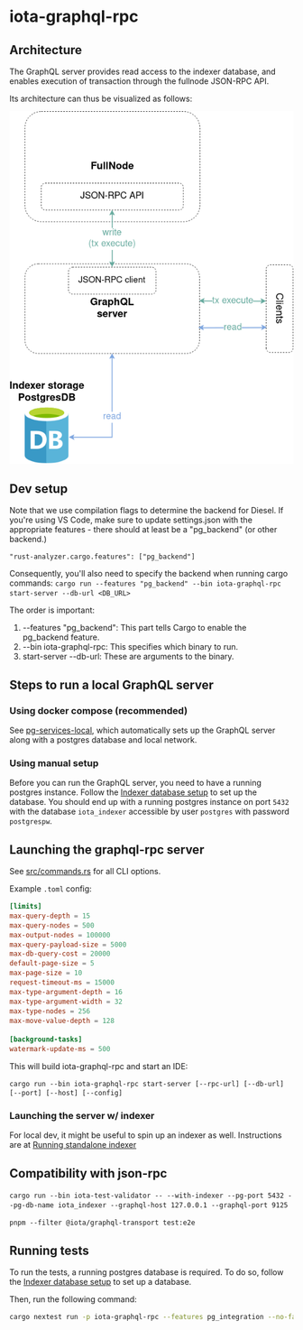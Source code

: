 # iota-graphql-rpc

## Architecture

The GraphQL server provides read access to the indexer database, and enables
execution of transaction through the fullnode JSON-RPC API.

Its architecture can thus be visualized as follows:

![GraphQL server architecture](./graphql-rpc-arch.png)

## Dev setup

Note that we use compilation flags to determine the backend for Diesel. If you're using VS Code, make sure to update settings.json with the appropriate features - there should at least be a "pg_backend" (or other backend.)

```
"rust-analyzer.cargo.features": ["pg_backend"]
```

Consequently, you'll also need to specify the backend when running cargo commands:
`cargo run --features "pg_backend" --bin iota-graphql-rpc start-server --db-url <DB_URL>`

The order is important:

1. --features "pg_backend": This part tells Cargo to enable the pg_backend feature.
2. --bin iota-graphql-rpc: This specifies which binary to run.
3. start-server --db-url: These are arguments to the binary.

## Steps to run a local GraphQL server

### Using docker compose (recommended)

See [pg-services-local](../../docker/pg-services-local/README.md), which automatically sets up the GraphQL server along with a postgres database and local network.

### Using manual setup

Before you can run the GraphQL server, you need to have a running postgres instance.
Follow the [Indexer database setup](../iota-indexer/README.md#database-setup) to set up the database.
You should end up with a running postgres instance on port `5432` with the database `iota_indexer` accessible by user `postgres` with password `postgrespw`.

## Launching the graphql-rpc server

See [src/commands.rs](src/commands.rs) for all CLI options.

Example `.toml` config:

```toml
[limits]
max-query-depth = 15
max-query-nodes = 500
max-output-nodes = 100000
max-query-payload-size = 5000
max-db-query-cost = 20000
default-page-size = 5
max-page-size = 10
request-timeout-ms = 15000
max-type-argument-depth = 16
max-type-argument-width = 32
max-type-nodes = 256
max-move-value-depth = 128

[background-tasks]
watermark-update-ms = 500
```

This will build iota-graphql-rpc and start an IDE:

```
cargo run --bin iota-graphql-rpc start-server [--rpc-url] [--db-url] [--port] [--host] [--config]
```

### Launching the server w/ indexer

For local dev, it might be useful to spin up an indexer as well. Instructions are at [Running standalone indexer](../iota-indexer/README.md#indexer-setup)

## Compatibility with json-rpc

`cargo run --bin iota-test-validator -- --with-indexer --pg-port 5432 --pg-db-name iota_indexer --graphql-host 127.0.0.1 --graphql-port 9125`

`pnpm --filter @iota/graphql-transport test:e2e`

## Running tests

To run the tests, a running postgres database is required.
To do so, follow the [Indexer database setup](../iota-indexer/README.md#database-setup) to set up a database.

Then, run the following command:

```sh
cargo nextest run -p iota-graphql-rpc --features pg_integration --no-fail-fast --test-threads 1
```

